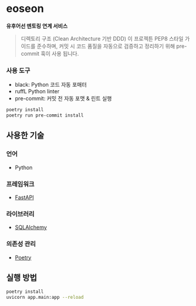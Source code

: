 # eoseon

**유후어선 멘토링 연계 서비스**  

> 디렉토리 구조 (Clean Architecture 기반 DDD)
> 이 프로젝튼 PEP8 스타일 가이드를 준수하며, 커밋 시 코드 품질을 자동으로 검증하고 정리하기 위해 pre-commit 훅이 사용 됩니다.

### 사용 도구
- black: Python 코드 자동 포매터
- ruffL Python linter
- pre-commit: 커밋 전 자동 포맷 & 린트 실행

```bash
poetry install
poetry run pre-commit install
```


## 사용한 기술

### 언어
- Python

### 프레임워크
- [FastAPI](https://fastapi.tiangolo.com/ko/)

### 라이브러리
- [SQLAlchemy](https://www.sqlalchemy.org/)

### 의존성 관리
- [Poetry](https://python-poetry.org/)

## 실행 방법

```bash
poetry install
uvicorn app.main:app --reload
```

